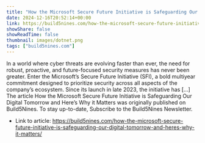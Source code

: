 ```yaml
---
title: "How the Microsoft Secure Future Initiative is Safeguarding Our Digital Tomorrow and Here’s Why it Matters"
date: 2024-12-16T20:52:14+00:00
link: https://build5nines.com/how-the-microsoft-secure-future-initiative-is-safeguarding-our-digital-tomorrow-and-heres-why-it-matters/
showShare: false
showReadTime: false
thumbnail: images/dotnet.png
tags: ["build5nines.com"]
---
```

In a world where cyber threats are evolving faster than ever, the need for robust, proactive, and future-focused security measures has never been greater. Enter the Microsoft’s Secure Future Initiative (SFI), a bold multiyear commitment designed to prioritize security across all aspects of the company’s ecosystem. Since its launch in late 2023, the initiative has […]
The article How the Microsoft Secure Future Initiative is Safeguarding Our Digital Tomorrow and Here’s Why it Matters was originally published on Build5Nines. To stay up-to-date, Subscribe to the Build5Nines Newsletter.

- Link to article: https://build5nines.com/how-the-microsoft-secure-future-initiative-is-safeguarding-our-digital-tomorrow-and-heres-why-it-matters/